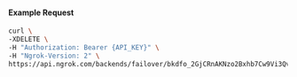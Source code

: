 
#### Example Request
```bash
curl \
-XDELETE \
-H "Authorization: Bearer {API_KEY}" \
-H "Ngrok-Version: 2" \
https://api.ngrok.com/backends/failover/bkdfo_2GjCRnAKNzo2Bxhb7Cw9Vi3Qv7p
